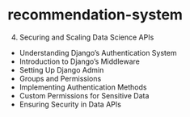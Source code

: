 # recommendation-system

4. Securing and Scaling Data Science APIs

- Understanding Django’s Authentication System
- Introduction to Django’s Middleware
- Setting Up Django Admin
- Groups and Permissions
- Implementing Authentication Methods
- Custom Permissions for Sensitive Data
- Ensuring Security in Data APIs
